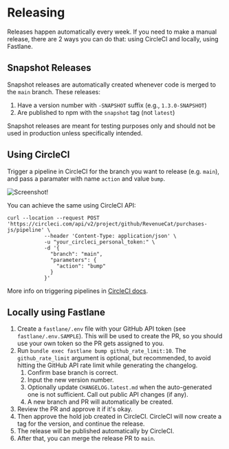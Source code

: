 # Releasing
Releases happen automatically every week. If you need to make a manual release, there are 2 ways you can do that: using CircleCI and locally, using Fastlane.

## Snapshot Releases

Snapshot releases are automatically created whenever code is merged to the `main` branch. These releases:

1. Have a version number with `-SNAPSHOT` suffix (e.g., `1.3.0-SNAPSHOT`)
2. Are published to npm with the `snapshot` tag (not `latest`)

Snapshot releases are meant for testing purposes only and should not be used in production unless specifically intended.


## Using CircleCI
Trigger a pipeline in CircleCI for the branch you want to release (e.g. `main`), and pass a paramater with name `action` and value `bump`.

![Screenshot!](https://user-images.githubusercontent.com/664544/191806930-07737e3d-8c44-4bfd-8cef-b471b72643a4.png "CircleCI screenshot")

You can achieve the same using CircleCI API:

```
curl --location --request POST 'https://circleci.com/api/v2/project/github/RevenueCat/purchases-js/pipeline' \
            --header 'Content-Type: application/json' \
            -u "your_circleci_personal_token:" \
            -d '{
              "branch": "main",
              "parameters": {
                "action": "bump"
              }
            }'
```

More info on triggering pipelines in [CircleCI docs](https://circleci.com/docs/triggers-overview).

## Locally using Fastlane
1. Create a `fastlane/.env` file with your GitHub API token (see `fastlane/.env.SAMPLE`). This will be used to create the PR, so you should use your own token so the PR gets assigned to you.
2. Run `bundle exec fastlane bump github_rate_limit:10`. The `github_rate_limit` argument is optional, but recommended, to avoid hitting the GitHub API rate limit while generating the changelog.
    1. Confirm base branch is correct.
    2. Input the new version number.
    3. Optionally update `CHANGELOG.latest.md` when the auto-generated one is not sufficient. Call out public API changes (if any).
    4. A new branch and PR will automatically be created.
3. Review the PR and approve it if it's okay.
4. Then approve the hold job created in CircleCI. CircleCI will now create a tag for the version, and continue the release.
5. The release will be published automatically by CircleCI.
6. After that, you can merge the release PR to `main`.